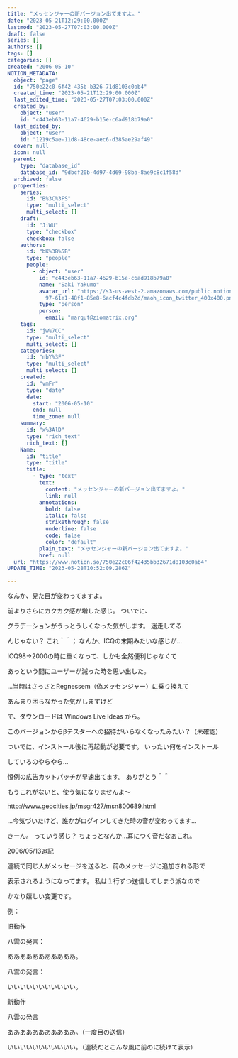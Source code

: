 ```yaml
---
title: "メッセンジャーの新バージョン出てますよ。"
date: "2023-05-21T12:29:00.000Z"
lastmod: "2023-05-27T07:03:00.000Z"
draft: false
series: []
authors: []
tags: []
categories: []
created: "2006-05-10"
NOTION_METADATA:
  object: "page"
  id: "750e22c0-6f42-435b-b326-71d8103c0ab4"
  created_time: "2023-05-21T12:29:00.000Z"
  last_edited_time: "2023-05-27T07:03:00.000Z"
  created_by:
    object: "user"
    id: "c443eb63-11a7-4629-b15e-c6ad918b79a0"
  last_edited_by:
    object: "user"
    id: "1219c5ae-11d8-48ce-aec6-d385ae29af49"
  cover: null
  icon: null
  parent:
    type: "database_id"
    database_id: "9dbcf20b-4d97-4d69-98ba-8ae9c8c1f58d"
  archived: false
  properties:
    series:
      id: "B%3C%3FS"
      type: "multi_select"
      multi_select: []
    draft:
      id: "JiWU"
      type: "checkbox"
      checkbox: false
    authors:
      id: "bK%3B%5B"
      type: "people"
      people:
        - object: "user"
          id: "c443eb63-11a7-4629-b15e-c6ad918b79a0"
          name: "Saki Yakumo"
          avatar_url: "https://s3-us-west-2.amazonaws.com/public.notion-static.com/3ad1c4\
            97-61e1-48f1-85e8-6acf4c4fdb2d/maoh_icon_twitter_400x400.png"
          type: "person"
          person:
            email: "marqut@ziomatrix.org"
    tags:
      id: "jw%7CC"
      type: "multi_select"
      multi_select: []
    categories:
      id: "nbY%3F"
      type: "multi_select"
      multi_select: []
    created:
      id: "vmFr"
      type: "date"
      date:
        start: "2006-05-10"
        end: null
        time_zone: null
    summary:
      id: "x%3AlD"
      type: "rich_text"
      rich_text: []
    Name:
      id: "title"
      type: "title"
      title:
        - type: "text"
          text:
            content: "メッセンジャーの新バージョン出てますよ。"
            link: null
          annotations:
            bold: false
            italic: false
            strikethrough: false
            underline: false
            code: false
            color: "default"
          plain_text: "メッセンジャーの新バージョン出てますよ。"
          href: null
  url: "https://www.notion.so/750e22c06f42435bb32671d8103c0ab4"
UPDATE_TIME: "2023-05-28T10:52:09.286Z"

---
```

<link rel="stylesheet" href="https://cdn.jsdelivr.net/npm/katex@0.16.2/dist/katex.min.css" integrity="sha384-bYdxxUwYipFNohQlHt0bjN/LCpueqWz13HufFEV1SUatKs1cm4L6fFgCi1jT643X" crossorigin="anonymous">


なんか、見た目が変わってますよ。


前よりさらにカクカク感が増した感じ。 ついでに、


グラデーションがうっとうしくなった気がします。 迷走してる


んじゃない？ これ＾＾； なんか、ICQの末期みたいな感じが…


ICQ98→2000の時に重くなって、しかも全然便利じゃなくて


あっという間にユーザーが減った時を思い出した。


…当時はさっさとRegnessem（偽メッセンジャー）に乗り換えて


あんまり困らなかった気がしますけど


で、ダウンロードは Windows Live Ideas から。


このバージョンからβテスターへの招待がいらなくなったみたい？（未確認）


ついでに、インストール後に再起動が必要です。 いったい何をインストール


しているのやらやら…


恒例の広告カットパッチが早速出てます。 ありがとう＾＾


もうこれがないと、使う気になりませんよ～


http://www.geocities.jp/msgr427/msn800689.html


…今気づいたけど、誰かがログインしてきた時の音が変わってます…


きーん。 っていう感じ？ ちょっとなんか…耳につく音だなぁこれ。


2006/05/13追記


連続で同じ人がメッセージを送ると、前のメッセージに追加される形で


表示されるようになってます。 私は１行ずつ送信してしまう派なので


かなり嬉しい変更です。


例：


旧動作


八雲の発言：


あああああああああああ。


八雲の発言：


いいいいいいいいいいい。


新動作


八雲の発言


あああああああああああ。（一度目の送信）


いいいいいいいいいいい。（連続だとこんな風に前のに続けて表示）


